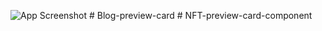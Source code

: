 ![App Screenshot](screenshot.jpeg)
#   B l o g - p r e v i e w - c a r d  
 #   N F T - p r e v i e w - c a r d - c o m p o n e n t  
 